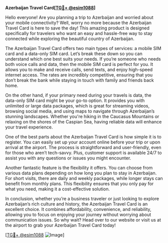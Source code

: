 **Azerbaijan Travel Card[[TG💪+ @esim1088](https://t.me/s/esim1088)]**

Hello everyone! Are you planning a trip to Azerbaijan and worried about your mobile connectivity? Well, worry no more because the Azerbaijan Travel Card is here to save the day! This amazing product is designed specifically for travelers who want an easy and hassle-free way to stay connected while exploring the beautiful country of Azerbaijan.

The Azerbaijan Travel Card offers two main types of services: a mobile SIM card and a data-only SIM card. Let’s break these down so you can understand which one best suits your needs. If you’re someone who needs both voice calls and data, then the mobile SIM card is perfect for you. It allows you to make and receive calls, send texts, and enjoy high-speed internet access. The rates are incredibly competitive, ensuring that you don’t break the bank while staying in touch with family and friends back home.

On the other hand, if your primary need during your travels is data, the data-only SIM card might be your go-to option. It provides you with unlimited or large data packages, which is great for streaming videos, browsing social media, and using maps to navigate through Azerbaijan’s stunning landscapes. Whether you're hiking in the Caucasus Mountains or relaxing on the shores of the Caspian Sea, having reliable data will enhance your travel experience.

One of the best parts about the Azerbaijan Travel Card is how simple it is to register. You can easily set up your account online before your trip or upon arrival at the airport. The process is straightforward and user-friendly, even for those who aren’t tech-savvy. Plus, customer support is available 24/7 to assist you with any questions or issues you might encounter.

Another fantastic feature is the flexibility it offers. You can choose from various data plans depending on how long you plan to stay in Azerbaijan. For short visits, there are daily and weekly packages, while longer stays can benefit from monthly plans. This flexibility ensures that you only pay for what you need, making it a cost-effective solution.

In conclusion, whether you’re a business traveler or just looking to explore Azerbaijan’s rich culture and history, the Azerbaijan Travel Card is an excellent choice. It combines affordability, convenience, and reliability, allowing you to focus on enjoying your journey without worrying about communication issues. So why wait? Head over to our website or visit us at the airport to grab your Azerbaijan Travel Card today!

[[TG💪+ @esim1088](https://t.me/s/esim1088) ![Image](https://i.postimg.cc/Y0z9fWf4/image.png)]